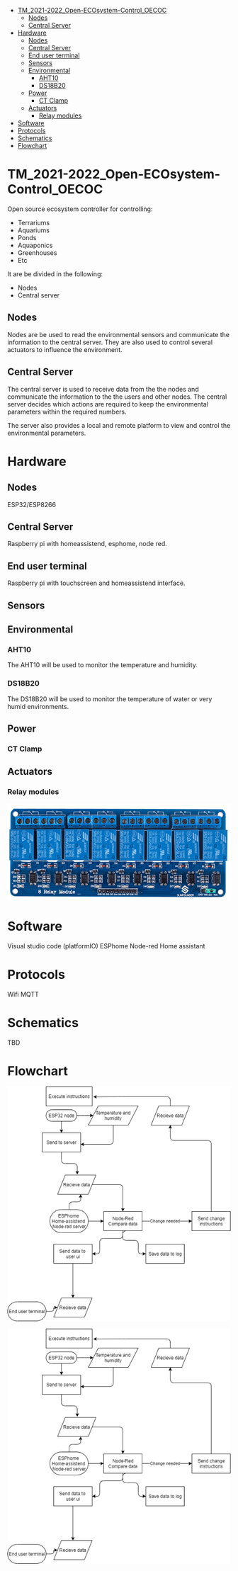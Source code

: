 - [TM_2021-2022_Open-ECOsystem-Control_OECOC](#tm_2021-2022_open-ecosystem-control_oecoc)
  - [Nodes](#nodes)
  - [Central Server](#central-server)
- [Hardware](#hardware)
  - [Nodes](#nodes-1)
  - [Central Server](#central-server-1)
  - [End user terminal](#end-user-terminal)
  - [Sensors](#sensors)
  - [Environmental](#environmental)
    - [AHT10](#aht10)
    - [DS18B20](#ds18b20)
  - [Power](#power)
    - [CT Clamp](#ct-clamp)
  - [Actuators](#actuators)
    - [Relay modules](#relay-modules)
- [Software](#software)
- [Protocols](#protocols)
- [Schematics](#schematics)
- [Flowchart](#flowchart)
# TM_2021-2022_Open-ECOsystem-Control_OECOC
Open source ecosystem controller for controlling:
- Terrariums 
- Aquariums 
- Ponds
- Aquaponics
- Greenhouses 
- Etc

It are be divided in the following:
- Nodes
- Central server

## Nodes
Nodes are be used to read the environmental sensors and communicate the information to the central server. They are also used to control several actuators to influence the environment.

## Central Server
The central server is used to receive data from the the nodes and communicate the information to the the users and other nodes. The central server decides which actions are required to keep the environmental parameters within the required numbers.

The server also provides a local and remote platform to view and control the environmental parameters.

# Hardware
## Nodes
ESP32/ESP8266 

## Central Server
Raspberry pi with homeassistend, esphome, node red.

## End user terminal
Raspberry pi with touchscreen and homeassistend interface.

## Sensors
## Environmental
### AHT10
The AHT10 will be used to monitor the temperature and humidity.
### DS18B20
The DS18B20 will be used to monitor the temperature of water or very humid environments.

## Power
### CT Clamp

## Actuators
### Relay modules

![alt text][logo]

[logo]: Doc\Resources\Pictures\Hardware\8ralay_relaymodule.jpg "8 Relay relay module"

# Software

Visual studio code (platformIO)
ESPhome
Node-red
Home assistant



# Protocols
Wifi
MQTT

# Schematics
TBD
# Flowchart

![alt text](Doc\Flowcharts\Mainflow.png "Main Flowchart")

![alt text](https://github.com/The-Game-Breaker/TM_2021-2022_Open-ECOsystem-Control_OECOC/blob/7ecdbfd31a25872af0eda6d846d4bfb034369db6/Doc/Flowcharts/Mainflow.png "Main Flowchart")